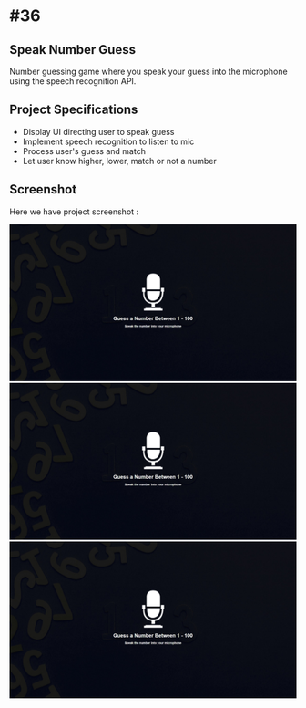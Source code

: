 # #36

## Speak Number Guess
Number guessing game where you speak your guess into the microphone using the speech recognition API.

## Project Specifications
- Display UI directing user to speak guess
- Implement speech recognition to listen to mic
- Process user's guess and match
- Let user know higher, lower, match or not a number

## Screenshot
Here we have project screenshot :

![screenshot](screenshot.jpeg)
![screenshot](screenshot.jpeg)
![screenshot](screenshot.jpeg)